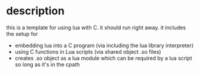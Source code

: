 # description
this is a template for using lua with C. it should run right away. it includes the setup for
* embedding lua into a C program (via including the lua library interpreter)
* using C functions in Lua scripts (via shared object .so files)
* creates .so object as a lua module which can be required by a lua script so long as it's in the cpath
